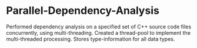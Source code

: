 # Parallel-Dependency-Analysis
Performed dependency analysis on a specified set of C++ source code files concurrently, using multi-threading. Created a thread-pool to implement the multi-threaded processing. Stores type-information for all data types.
